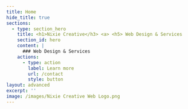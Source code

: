 ```yaml
---
title: Home
hide_title: true
sections:
  - type: section_hero
    title: <h1>Nixie Creative</h3> <a> <h5> Web Design & Services
    section_id: hero
    content: |
      ### Web Design & Services 
    actions:
      - type: action
        label: Learn more
        url: /contact
        style: button
layout: advanced
excerpt: ''
image: /images/Nixie Creative Web Logo.png
---
```

